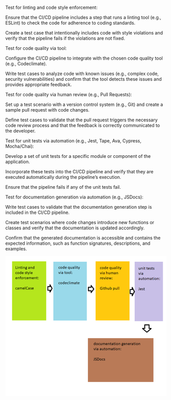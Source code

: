 Test for linting and code style enforcement:

Ensure that the CI/CD pipeline includes a step that runs a linting tool (e.g., ESLint) to check the code for adherence to coding standards.

Create a test case that intentionally includes code with style violations and verify that the pipeline fails if the violations are not fixed.


Test for code quality via tool:

Configure the CI/CD pipeline to integrate with the chosen code quality tool (e.g., Codeclimate).

Write test cases to analyze code with known issues (e.g., complex code, security vulnerabilities) and confirm that the tool detects these issues and provides appropriate feedback.


Test for code quality via human review (e.g., Pull Requests):

Set up a test scenario with a version control system (e.g., Git) and create a sample pull request with code changes.

Define test cases to validate that the pull request triggers the necessary code review process and that the feedback is correctly communicated to the developer.

Test for unit tests via automation (e.g., Jest, Tape, Ava, Cypress, Mocha/Chai):

Develop a set of unit tests for a specific module or component of the application.

Incorporate these tests into the CI/CD pipeline and verify that they are executed automatically during the pipeline’s execution.

Ensure that the pipeline fails if any of the unit tests fail.


Test for documentation generation via automation (e.g., JSDocs):

Write test cases to validate that the documentation generation step is included in the CI/CD pipeline.

Create test scenarios where code changes introduce new functions or classes and verify that the documentation is updated accordingly.

Confirm that the generated documentation is accessible and contains the expected information, such as function signatures, descriptions, and examples.

![graph](phase1.png)
